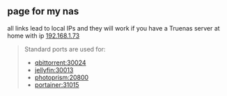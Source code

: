 ## page for my nas
all links lead to local IPs and they will work if you have a Truenas server at home with ip [192.168.1.73](http://192.168.1.73)

>Standard ports are used for:
>* [qbittorrent:30024](http://192.168.1.73:30024)
>* [jellyfin:30013](http://192.168.1.73:30013)
>* [photoprism:20800](http://192.168.1.73:20800)
>* [portainer:31015](http://192.168.1.73:31015)
